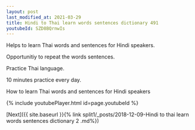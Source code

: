 ```yaml
---
layout: post
last_modified_at: 2021-03-29
title: Hindi to Thai learn words sentences dictionary 491 
youtubeId: SZD8BQrnwIs
---
```

 
 
Helps to learn Thai words and sentences for Hindi speakers.

Opportunitiy to repeat the words sentences. 

Practice Thai language. 
 
10 minutes practice every day. 
 
How to learn Thai words and sentences for Hindi speakers 
 
{% include youtubePlayer.html id=page.youtubeId %}
 
 
[Next]({{ site.baseurl }}{% link  split1/_posts/2018-12-09-Hindi to thai learn words sentences dictionary 2 .md%})
 

